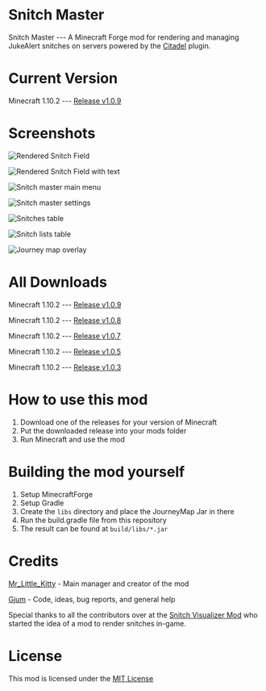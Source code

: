 # Snitch Master

Snitch Master --- A Minecraft Forge mod for rendering and managing JukeAlert snitches on servers powered by the [Citadel](https://github.com/Civcraft/Citadel) plugin.

# Current Version

Minecraft 1.10.2 --- [Release v1.0.9](https://github.com/MrLittleKitty/Snitch-Master/releases/tag/v1.0.9)

# Screenshots

![Rendered Snitch Field](http://i.imgur.com/WrwgsBy.png)

![Rendered Snitch Field with text](http://imgur.com/sA1XS4g.png)

![Snitch master main menu](http://imgur.com/8vfan9x.png)

![Snitch master settings](http://imgur.com/bSsuO4c.png)

![Snitches table](http://imgur.com/oMNlq3u.png)

![Snitch lists table](http://imgur.com/sX8K29c.png)

![Journey map overlay](http://imgur.com/omp8zZk.png)


# All Downloads

Minecraft 1.10.2 --- [Release v1.0.9](https://github.com/MrLittleKitty/Snitch-Master/releases/tag/v1.0.9)

Minecraft 1.10.2 --- [Release v1.0.8](https://github.com/MrLittleKitty/Snitch-Master/releases/tag/v1.0.8)

Minecraft 1.10.2 --- [Release v1.0.7](https://github.com/MrLittleKitty/Snitch-Master/releases/tag/v1.0.7)

Minecraft 1.10.2 --- [Release v1.0.5](https://github.com/Gjum/SnitchMaster/releases/tag/v1.0.5)

Minecraft 1.10.2 --- [Release v1.0.3](https://github.com/MrLittleKitty/Snitch-Master/releases/tag/v1.0.3)

# How to use this mod

1. Download one of the releases for your version of Minecraft
2. Put the downloaded release into your mods folder
3. Run Minecraft and use the mod

# Building the mod yourself

1. Setup MinecraftForge
2. Setup Gradle
3. Create the `libs` directory and place the JourneyMap Jar in there
4. Run the build.gradle file from this repository
5. The result can be found at `build/libs/*.jar`

# Credits

[Mr_Little_Kitty](https://github.com/MrLittleKitty) - Main manager and creator of the mod

[Gjum](https://github.com/Gjum) - Code, ideas, bug reports, and general help

Special thanks to all the contributors over at the [Snitch Visualizer Mod](https://github.com/Scuwr/Snitch-Visualizer) who started the idea of a mod to render snitches in-game.

# License

This mod is licensed under the [MIT License](https://github.com/MrLittleKitty/Snitch-Master/blob/master/LICENSE.txt)